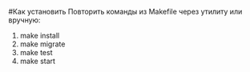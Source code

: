 #Как установить
Повторить команды из Makefile через утилиту или вручную:
1. make install
2. make migrate
3. make test
4. make start